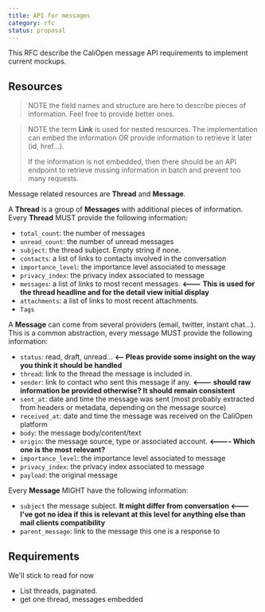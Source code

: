 ```yaml
---
title: API for messages
category: rfc
status: proposal
---
```


This RFC describe the CaliOpen message API requirements to implement current
mockups.

## Resources

> NOTE the field names and structure are here to describe pieces of information.
> Feel free to provide better ones.

> NOTE the term **Link** is used for nested resources. The implementation can
> embed the information OR provide information to retrieve it later (id,
> href...).
>
> If the information is not embedded, then there should be an API endpoint to
> retrieve missing information in batch and prevent too many requests.

Message related resources are **Thread** and **Message**.

A **Thread** is a group of **Messages** with additional pieces of information.
Every **Thread** MUST provide the following information:

* `total_count`: the number of messages
* `unread_count`: the number of unread messages
* `subject`: the thread subject. Empty string if none.
* `contacts`: a list of links to contacts involved in the conversation
* `importance_level`: the importance level associated to message
* `privacy_index`: the privacy index associated to message
* `messages`: a list of links to most recent messages. **<--- This is used for
  the thread headline and for the detail view initial display**
* `attachments`: a list of links to most recent attachments.
* `Tags`

A **Message** can come from several providers (email, twitter, instant chat...).
This is a common abstraction, every message MUST provide the following
information:

* `status`: read, draft, unread... **<-- Pleas provide some insight on the way
  you think it should be handled**
* `thread`: link to the thread the message is included in.
* `sender`: link to contact who sent this message if any. **<--- should raw
  information be provided otherwise? It should remain consistent**
* `sent_at`: date and time the message was sent (most probably extracted from
  headers or metadata, depending on the message source)
* `received_at`: date and time the message was received on the CaliOpen platform
* `body`: the message body/content/text
* `origin`: the message source, type or associated account. **<---- Which one is
  the most relevant?**
* `importance_level`: the importance level associated to message
* `privacy_index`: the privacy index associated to message
* `payload`: the original message

Every **Message** MIGHT have the following information:

* `subject` the message subject. **It might differ from conversation <--- I've
  got no idea if this is relevant at this level for anything else than mail
  clients compatibility**
* `parent_message`: link to the message this one is a response to

## Requirements

We'll stick to read for now

* List threads, paginated.
* get one thread, messages embedded
